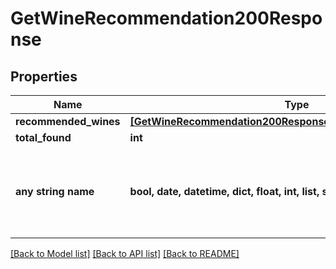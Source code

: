 # GetWineRecommendation200Response



## Properties
Name | Type | Description | Notes
------------ | ------------- | ------------- | -------------
**recommended_wines** | [**[GetWineRecommendation200ResponseRecommendedWinesInner]**](GetWineRecommendation200ResponseRecommendedWinesInner.md) |  | 
**total_found** | **int** |  | 
**any string name** | **bool, date, datetime, dict, float, int, list, str, none_type** | any string name can be used but the value must be the correct type | [optional]

[[Back to Model list]](../README.md#documentation-for-models) [[Back to API list]](../README.md#documentation-for-api-endpoints) [[Back to README]](../README.md)


